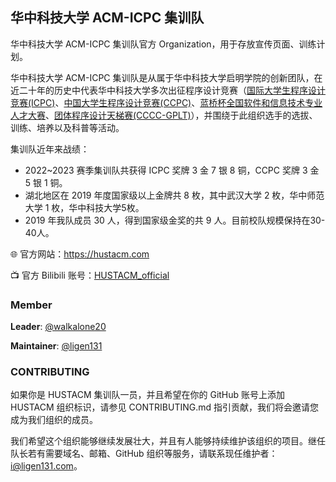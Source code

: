## 华中科技大学 ACM-ICPC 集训队

华中科技大学 ACM-ICPC 集训队官方 Organization，用于存放宣传页面、训练计划。

华中科技大学 ACM-ICPC 集训队是从属于华中科技大学启明学院的创新团队，在近二十年的历史中代表华中科技大学多次出征程序设计竞赛（[国际大学生程序设计竞赛(ICPC)](https://icpc.global/)、[中国大学生程序设计竞赛(CCPC)](https://ccpc.io/)、[蓝桥杯全国软件和信息技术专业人才大赛](https://dasai.lanqiao.cn/)、[团体程序设计天梯赛(CCCC-GPLT)](https://gplt.patest.cn/regulation)），并围绕于此组织选手的选拔、训练、培养以及科普等活动。

集训队近年来战绩：

- 2022~2023 赛季集训队共获得 ICPC 奖牌 3 金 7 银 8 铜，CCPC 奖牌 3 金 5 银 1 铜。
-	湖北地区在 2019 年度国家级以上金牌共 8 枚，其中武汉大学 2 枚，华中师范大学 1 枚，华中科技大学5枚。
-	2019 年我队成员 30 人，得到国家级金奖的共 9 人。目前校队规模保持在30-40人。

🌐 官方网站：<https://hustacm.com>

📺 官方 Bilibili 账号：[HUSTACM_official](https://space.bilibili.com/321840908)

### Member

**Leader**: [@walkalone20](https://github.com/walkalone20)

**Maintainer**: [@ligen131](https://github.com/ligen131)

### CONTRIBUTING

如果你是 HUSTACM 集训队一员，并且希望在你的 GitHub 账号上添加 HUSTACM 组织标识，请参见 CONTRIBUTING.md 指引贡献，我们将会邀请您成为我们组织的成员。

我们希望这个组织能够继续发展壮大，并且有人能够持续维护该组织的项目。继任队长若有需要域名、邮箱、GitHub 组织等服务，请联系现任维护者：[i@ligen131.com](mailto:i@ligen131.com)。
